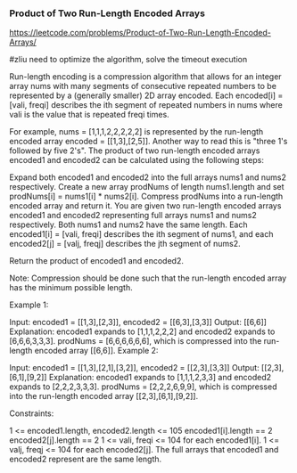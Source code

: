 ###  Product of Two Run-Length Encoded Arrays
https://leetcode.com/problems/Product-of-Two-Run-Length-Encoded-Arrays/

#zliu need to optimize the algorithm, solve the timeout execution

Run-length encoding is a compression algorithm that allows for an integer array nums with many segments of consecutive repeated numbers to be represented by a (generally smaller) 2D array encoded. Each encoded[i] = [vali, freqi] describes the ith segment of repeated numbers in nums where vali is the value that is repeated freqi times.

For example, nums = [1,1,1,2,2,2,2,2] is represented by the run-length encoded array encoded = [[1,3],[2,5]]. Another way to read this is "three 1's followed by five 2's".
The product of two run-length encoded arrays encoded1 and encoded2 can be calculated using the following steps:

Expand both encoded1 and encoded2 into the full arrays nums1 and nums2 respectively.
Create a new array prodNums of length nums1.length and set prodNums[i] = nums1[i] * nums2[i].
Compress prodNums into a run-length encoded array and return it.
You are given two run-length encoded arrays encoded1 and encoded2 representing full arrays nums1 and nums2 respectively. Both nums1 and nums2 have the same length. Each encoded1[i] = [vali, freqi] describes the ith segment of nums1, and each encoded2[j] = [valj, freqj] describes the jth segment of nums2.

Return the product of encoded1 and encoded2.

Note: Compression should be done such that the run-length encoded array has the minimum possible length.



Example 1:

Input: encoded1 = [[1,3],[2,3]], encoded2 = [[6,3],[3,3]]
Output: [[6,6]]
Explanation: encoded1 expands to [1,1,1,2,2,2] and encoded2 expands to [6,6,6,3,3,3].
prodNums = [6,6,6,6,6,6], which is compressed into the run-length encoded array [[6,6]].
Example 2:

Input: encoded1 = [[1,3],[2,1],[3,2]], encoded2 = [[2,3],[3,3]]
Output: [[2,3],[6,1],[9,2]]
Explanation: encoded1 expands to [1,1,1,2,3,3] and encoded2 expands to [2,2,2,3,3,3].
prodNums = [2,2,2,6,9,9], which is compressed into the run-length encoded array [[2,3],[6,1],[9,2]].


Constraints:

1 <= encoded1.length, encoded2.length <= 105
encoded1[i].length == 2
encoded2[j].length == 2
1 <= vali, freqi <= 104 for each encoded1[i].
1 <= valj, freqj <= 104 for each encoded2[j].
The full arrays that encoded1 and encoded2 represent are the same length.